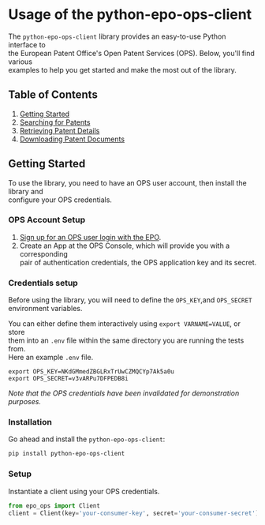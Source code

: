 # Usage of the python-epo-ops-client

The `python-epo-ops-client` library provides an easy-to-use Python interface to  
the European Patent Office's Open Patent Services (OPS). Below, you'll find various  
examples to help you get started and make the most out of the library.  

## Table of Contents

1. [Getting Started](#getting-started)
2. [Searching for Patents](#searching-for-patents)
3. [Retrieving Patent Details](#retrieving-patent-details)
4. [Downloading Patent Documents](#downloading-patent-documents)

## Getting Started

To use the library, you need to have an OPS user account, then install the library and  
configure your OPS credentials.

### OPS Account Setup

1.  [Sign up for an OPS user login with the EPO][ops registration].  
2.  Create an App at the OPS Console, which will provide you with a corresponding  
    pair of authentication credentials, the OPS application key and its secret.  

### Credentials setup

Before using the library, you will need to define the `OPS_KEY`,and `OPS_SECRET`  
environment variables.

You can either define them interactively using `export VARNAME=VALUE`, or store  
them into an `.env` file within the same directory you are running the tests from.  
Here an example `.env` file.  

```shell
export OPS_KEY=NKdGMmedZBGLRxTrUwCZMQCYp7Ak5a0u
export OPS_SECRET=v3vARPu7DFPEDB8i
```

_Note that the OPS credentials have been invalidated for demonstration purposes._  

### Installation

Go ahead and install the `python-epo-ops-client`:  

```bash
pip install python-epo-ops-client
```

### Setup

Instantiate a client using your OPS credentials.  

```python
from epo_ops import Client
client = Client(key='your-consumer-key', secret='your-consumer-secret')  # Replace with your actual credentials
```

[ops registration]: https://developers.epo.org/user/register